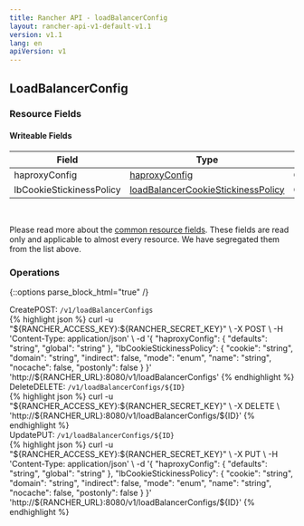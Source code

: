 ```yaml
---
title: Rancher API - loadBalancerConfig
layout: rancher-api-v1-default-v1.1
version: v1.1
lang: en
apiVersion: v1
---
```


## LoadBalancerConfig



### Resource Fields

#### Writeable Fields

Field | Type | Create | Update | Default | Notes
---|---|---|---|---|---
haproxyConfig | [haproxyConfig]({{site.baseurl}}/rancher/{{page.version}}/{{page.lang}}/api/{{page.apiVersion}}/api-resources/haproxyConfig/) | Optional | Yes | - | 
lbCookieStickinessPolicy | [loadBalancerCookieStickinessPolicy]({{site.baseurl}}/rancher/{{page.version}}/{{page.lang}}/api/{{page.apiVersion}}/api-resources/loadBalancerCookieStickinessPolicy/) | Optional | Yes | - | 



<br>

Please read more about the [common resource fields]({{site.baseurl}}/rancher/{{page.version}}/{{page.lang}}/api/{{page.apiVersion}}/common/). These fields are read only and applicable to almost every resource. We have segregated them from the list above.

### Operations
{::options parse_block_html="true" /}
<a id="create"></a>
<div class="action"><span class="header">Create<span class="headerright">POST:  <code>/v1/loadBalancerConfigs</code></span></span>
<div class="action-contents"> {% highlight json %}
curl -u "${RANCHER_ACCESS_KEY}:${RANCHER_SECRET_KEY}" \
-X POST \
-H 'Content-Type: application/json' \
-d '{
	"haproxyConfig": {
		"defaults": "string",
		"global": "string"
	},
	"lbCookieStickinessPolicy": {
		"cookie": "string",
		"domain": "string",
		"indirect": false,
		"mode": "enum",
		"name": "string",
		"nocache": false,
		"postonly": false
	}
}' 'http://${RANCHER_URL}:8080/v1/loadBalancerConfigs'
{% endhighlight %}
</div></div>
<a id="delete"></a>
<div class="action"><span class="header">Delete<span class="headerright">DELETE:  <code>/v1/loadBalancerConfigs/${ID}</code></span></span>
<div class="action-contents"> {% highlight json %}
curl -u "${RANCHER_ACCESS_KEY}:${RANCHER_SECRET_KEY}" \
-X DELETE \
'http://${RANCHER_URL}:8080/v1/loadBalancerConfigs/${ID}'
{% endhighlight %}
</div></div>
<a id="update"></a>
<div class="action"><span class="header">Update<span class="headerright">PUT:  <code>/v1/loadBalancerConfigs/${ID}</code></span></span>
<div class="action-contents"> {% highlight json %}
curl -u "${RANCHER_ACCESS_KEY}:${RANCHER_SECRET_KEY}" \
-X PUT \
-H 'Content-Type: application/json' \
-d '{
	"haproxyConfig": {
		"defaults": "string",
		"global": "string"
	},
	"lbCookieStickinessPolicy": {
		"cookie": "string",
		"domain": "string",
		"indirect": false,
		"mode": "enum",
		"name": "string",
		"nocache": false,
		"postonly": false
	}
}' 'http://${RANCHER_URL}:8080/v1/loadBalancerConfigs/${ID}'
{% endhighlight %}
</div></div>



